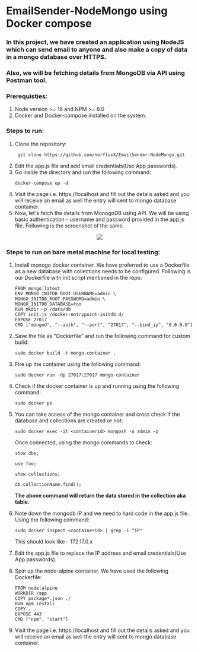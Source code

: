 # EmailSender-NodeMongo using Docker compose
### In this project, we have created an application using NodeJS which can send email to anyone and also make a copy of data in a mongo database over HTTPS.

### Also, we will be fetching details from MongoDB via API using Postman tool.
### Prerequisties: 
1. Node version >= 16 and NPM >= 8.0
2. Docker and Docker-compose installed on the system.
### Steps to run:
1. Clone the repository:
   ```
    git clone https://github.com/norfluxX/EmailSender-NodeMongo.git
   ```
2. Edit the app.js file and add email credentials(Use App passwords).
3. Go inside the directory and run the following command:
   ```
   docker-compose up -d
   ```
4. Visit the page i.e. https://localhost and fill out the details asked and you will receive an email as well the entry will sent to mongo database container.
5. Now, let's fetch the details from MonogoDB using API. We will be using basic authentication - username and password provided in the app.js file. Following is the screenshot of the same.
<p align="center">
      <img src="https://github.com/norfluxX/EmailSender-NodeMongo/assets/35907619/6acf7a22-f98a-4452-bddf-c29d09938760" />
</p>

### Steps to run on bare metal machine for local testing:
1. Install monogo docker container. We have preferred to use a Dockerfile as a new database with collections needs to be configured.
   Following is our Dockerfile with init script mentioned in the repo:
   ```
   FROM mongo:latest
   ENV MONGO_INITDB_ROOT_USERNAME=admin \
   MONGO_INITDB_ROOT_PASSWORD=admin \
   MONGO_INITDB_DATABASE=foo
   RUN mkdir -p /data/db
   COPY init.js /docker-entrypoint-initdb.d/
   EXPOSE 27017
   CMD ["mongod", "--auth", "--port", "27017", "--bind_ip", "0.0.0.0"]
   ```
2. Save the file as "Dockerfile" and run the following command for custom build:
   ```
   sudo docker build -t mongo-container .
   ```
3. Fire up the container using the following command:
   ```
   sudo docker run -dp 27017:27017 mongo-container
   ```
4. Check if the docker container is up and running using the following command:
   ```
   sudo docker ps
   ```
5. You can take access of the mongo container and cross check if the database and collections are created or not:
   ```
   sudo docker exec -it <containerid> mongosh -u admin -p
   ```
   Once connected, using the mongo commands to check:
   ```
   show dbs;
   ```
   ```
   use foo;
   ```
   ```
   show collections;
   ```
   ```
   db.collectionName.find();
   ```
   **The above command will return the data stored in the collection aka table.**
  
6. Note down the mongodb IP and we need to hard code in the app.js file. Using the following command:
   ```
   sudo docker inspect <containerid> | grep -i "IP"
   ```
   This should look like - 172.17.0.x
7. Edit the app.js file to replace the IP address and email credentials(Use App passwords).
8. Spin up the node-alpine container. We have used the following Dockerfile:
   ```
   FROM node:alpine
   WORKDIR /app
   COPY package*.json ./
   RUN npm install
   COPY . .
   EXPOSE 443
   CMD ["npm", "start"]
   ```
9. Visit the page i.e. https://localhost and fill out the details asked and you will receive an email as well the entry will sent to mongo database container.

